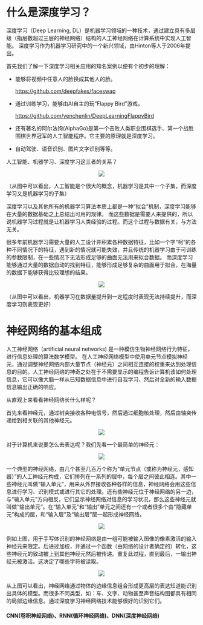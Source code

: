 # 什么是深度学习？

深度学习（Deep Learning, DL）是机器学习领域的一种技术，通过建立具有多层级（指层数超过三层的神经网络）结构的人工神经网络在计算系统中实现人工智能。
深度学习作为机器学习研究中的一个新兴领域，由Hinton等人于2006年提出。


首先我们了解一下深度学习相关应用的知名案例以便有个初步的理解：

* 能够将视频中任意人的脸换成其他人的脸。

    https://github.com/deepfakes/faceswap

* 通过训练学习，能够由AI自主的玩“Flappy Bird”游戏。

    https://github.com/yenchenlin/DeepLearningFlappyBird

* 还有著名的阿尔法狗(AlphaGo)是第一个击败人类职业围棋选手、第一个战胜围棋世界冠军的人工智能程序。它主要的原理就是深度学习。 
* 自动驾驶、语音识别、图片文字识别等等。

人工智能、机器学习、深度学习这三者的关系？

<p align="center">
  <img src="https://github.com/kebiao/deeplearning/blob/master/screenshots/tutorial/getting_started_1.png">
</p>

（从图中可以看出，人工智能是个很大的概念，机器学习是其中一个子集，而深度学习又是机器学习的子集）


深度学习以及其他所有的机器学习算法本质上都是一种“拟合”机制，深度学习能够在大量的数据基础之上总结出可用的规律。
而这些数据是需要人来提供的，所以说机器学习过程就是让机器学习人类经验的过程。而这个过程与数据有关，与方法无关。


很多年前机器学习需要大量的人工设计并积累各种数据特征，比如一个字“柯”的各种不同情况下的特征，遇到新的情况就可能失效，并且传统的机器学习由于可训练的参数限制，在一些情况下无法形成足够的曲面无法用来拟合数据。
而深度学习能够通过大量的数据自动的找到特征，能够形成足够复杂的曲面用于拟合，在海量的数据下能够获得比较理想的结果。

<p align="center">
  <img src="https://github.com/kebiao/deeplearning/blob/master/screenshots/tutorial/getting_started_2.png">
</p>

（从图中可以看出，机器学习在数据量提升到一定程度时表现无法持续提升，而深度学习则表现更好）

# 神经网络的基本组成

人工神经网络（artificial neural networks) 是一种模仿生物神经网络行为特征，进行信息处理的算法数学模型。
在人工神经网络模型中使用单元节点模拟神经元，通过调整神经网络内部大量节点（神经元）之间相互连接的权重来达到处理信息的目的。人工神经网络的神奇之处在于不需要显示的编程告诉计算机该如何处理信息，它可以像大脑一样从已知数据信息中进行自我学习，然后对全新的输入数据信息输出正确的响应。

从直观上来看看神经网络长什么样呢？

首先来看神经元，通过树突接收各种电信号，然后通过细胞核处理，然后由轴突传递给到相关联的其他神经元。

<p align="center">
  <img src="https://github.com/kebiao/deeplearning/blob/master/screenshots/tutorial/getting_started_3.png">
</p>

对于计算机来说要怎么去表达呢？我们先看一个最简单的神经元：

<p align="center">
  <img src="https://github.com/kebiao/deeplearning/blob/master/screenshots/tutorial/getting_started_5.png">
</p>

一个典型的神经网络，由几个甚至几百万个称为“单元节点（或称为神经元，感知器）”的人工神经元构成，它们排列在一系列的层中，每个层之间彼此相连。其中一些神经元叫做“输入单元”，用来从外界接收各种各样的信息，神经网络会用这些信息进行学习、识别模式或进行其它的处理。还有些神经元位于神经网络的另一边，与“输入单元”方向相反，它们显示神经网络对信息的学习状况，那么这些神经元就叫做“输出单元”。在“输入单元”和“输出”单元之间还有一个或者很多个由“隐藏单元”构成的层，和“输入层”及“输出层”层一起形成神经网络。


<p align="center">
  <img src="https://github.com/kebiao/deeplearning/blob/master/screenshots/tutorial/getting_started_4.png">
</p>

例如上图，用于手写体识别的神经网络是由一组可能被输入图像的像素激活的输入神经元来限定。后进过加权，并通过一个函数（由网络的设计者确定的）转化，这些神经元的致动被上到其他神经元然后被传递。重复此过程，直到最后，一输出神经元被激活。这决定了哪些字符被读取。

<p align="center">
  <img src="https://github.com/kebiao/deeplearning/blob/master/screenshots/tutorial/getting_started_6.png">
</p>

从上图可以看出，神经网络通过物体的边缘信息组合形成更高层的表达知道能识别出具体的模型。而很多不同类型，如：车、文字、动物甚至声音结构图都具有相同的局部边缘信息。通过深度学习神经网络技术能够很好的识别它们。
#### CNN(卷积神经网络)、RNN(循环神经网络)、DNN(深度神经网络)
